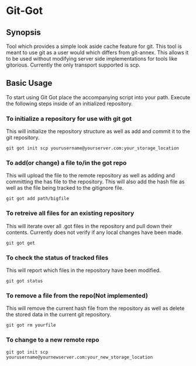 # Git-Got
## Synopsis
Tool which provides a simple look aside cache feature for git.  This tool is
meant to use git as a user would which differs from git-annex.  This allows
it to be used without modifying server side implementations for tools like
gitorious.  Currently the only transport supported is scp.

## Basic Usage
To start using Git Got place the accompanying script into your path.  Execute
the following steps inside of an initialized repository.

### To initialize a repository for use with git got
This will initialize the repository structure as well as add and commit
it to the git repository.

    git got init scp yourusername@yourserver.com:your_storage_location

### To add(or change) a file to/in the got repo
This will upload the file to the remote repository as well as adding and
committing the has file to the repository.  This will also add the hash file as
well as the file being tracked to the gitignore file.

    git got add path/bigfile

### To retreive all files for an existing repository
This will iterate over all .got files in the repository and pull down their contents.
Currently does not verify if any local changes have been made.

    git got get

### To check the status of tracked files
This will report which files in the repository have been modified.

    git got status

### To remove a file from the repo(Not implemented)
This will remove the current hash file from the repository as well as delete the
stored data in the current git repository.

    git got rm yourfile

### To change to a new remote repo
    git got init scp yourusername@yournewserver.com:your_new_storage_location

